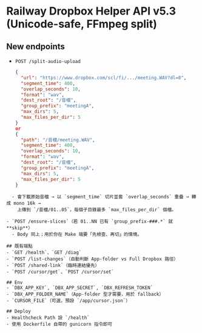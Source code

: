 # Railway Dropbox Helper API v5.3 (Unicode-safe, FFmpeg split)

## New endpoints
- `POST /split-audio-upload`
  ```json
  {
    "url": "https://www.dropbox.com/scl/fi/.../meeting.WAV?dl=0",
    "segment_time": 400,
    "overlap_seconds": 10,
    "format": "wav",
    "dest_root": "/音檔",
    "group_prefix": "meetingA",
    "max_dirs": 5,
    "max_files_per_dir": 5
  }
  or
  {
    "path": "/音檔/meeting.WAV",
    "segment_time": 400,
    "overlap_seconds": 10,
    "format": "wav",
    "dest_root": "/音檔",
    "group_prefix": "meetingA",
    "max_dirs": 5,
    "max_files_per_dir": 5
  }
```
  - 會下載原始音檔 → 以 `segment_time` 切片並套 `overlap_seconds` 重疊 → 轉成 mono 16k →
    上傳到 `/音檔/01..05`，每個子目錄最多 `max_files_per_dir` 個檔。

- `POST /ensure-slices`（若 01..NN 已有 `group_prefix-###.*` 就 **skip**）
  - Body 同上；用於你在 Make 端要「先檢查、再切」的情境。

## 既有端點
- `GET /health`、`GET /diag`
- `POST /list-changes`（自動判斷 App-folder vs Full Dropbox 路徑）
- `POST /shared-link`（臨時連結優先）
- `POST /cursor/get`、`POST /cursor/set`

## Env
- `DBX_APP_KEY`, `DBX_APP_SECRET`, `DBX_REFRESH_TOKEN`
- `DBX_APP_FOLDER_NAME`（App-folder 型才需要，用於 fallback）
- `CURSOR_FILE`（可選，預設 `/app/cursor.json`）

## Deploy
- Healthcheck Path 設 `/health`
- 使用 Dockerfile 自帶的 gunicorn 指令即可

